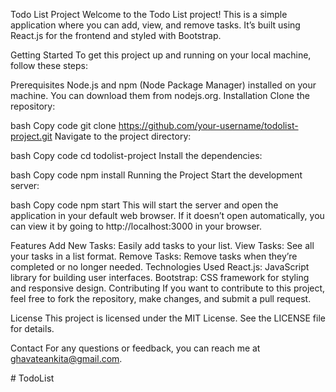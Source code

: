 Todo List Project
Welcome to the Todo List project! This is a simple application where you can add, view, and remove tasks. It’s built using React.js for the frontend and styled with Bootstrap.

Getting Started
To get this project up and running on your local machine, follow these steps:

Prerequisites
Node.js and npm (Node Package Manager) installed on your machine. You can download them from nodejs.org.
Installation
Clone the repository:

bash
Copy code
git clone https://github.com/your-username/todolist-project.git
Navigate to the project directory:

bash
Copy code
cd todolist-project
Install the dependencies:

bash
Copy code
npm install
Running the Project
Start the development server:

bash
Copy code
npm start
This will start the server and open the application in your default web browser. If it doesn’t open automatically, you can view it by going to http://localhost:3000 in your browser.

Features
Add New Tasks: Easily add tasks to your list.
View Tasks: See all your tasks in a list format.
Remove Tasks: Remove tasks when they’re completed or no longer needed.
Technologies Used
React.js: JavaScript library for building user interfaces.
Bootstrap: CSS framework for styling and responsive design.
Contributing
If you want to contribute to this project, feel free to fork the repository, make changes, and submit a pull request.

License
This project is licensed under the MIT License. See the LICENSE file for details.

Contact
For any questions or feedback, you can reach me at ghavateankita@gmail.com.

#   T o d o L i s t  
 